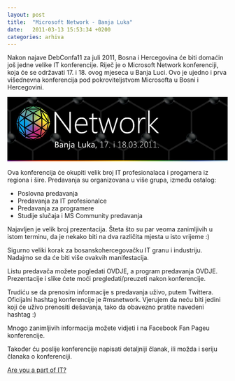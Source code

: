 ```yaml
---
layout: post
title:  "Microsoft Network - Banja Luka"
date:   2011-03-13 15:53:34 +0200
categories: arhiva
---
```

Nakon najave DebConfa11 za juli 2011, Bosna i Hercegovina će biti domaćin još jedne velike IT konferencije. Riječ je o Microsoft Network konferenciji, koja će se održavati 17. i 18. ovog mjeseca u Banja Luci. Ovo je ujedno i prva višednevna konferencija pod pokroviteljstvom Microsofta u Bosni i Hercegovini.

<img src="/assets/MSNetwork_1.jpg" width="600" />

Ova konferencija će okupiti velik broj IT profesionalaca i progamera iz regiona i šire. Predavanja su organizovana u više grupa, između ostalog:

- Poslovna predavanja
- Predavanja za IT profesionalce
- Predavanja za programere
- Studije slučaja i MS Community predavanja

Najavljen je velik broj prezentacija. Šteta što su par veoma zanimljivih u istom terminu, da je nekako biti na dva različita mjesta u isto vrijeme :)

Sigurno veliki korak za bosanskohercegovačku IT granu i industriju. Nadajmo se da će biti više ovakvih manifestacija.

Listu predavača možete pogledati OVDJE, a program predavanja OVDJE. Prezentacije i slike ćete moći pregledati/preuzeti nakon konferencije.

Trudiću se da prenosim informacije s predavanja uživo, putem Twittera. Oficijalni hashtag konferencije je #msnetwork. Vjerujem da neću biti jedini koji će uživo prenositi dešavanja, tako da obavezno pratite navedeni hashtag :)

Mnogo zanimljivih informacija možete vidjeti i na Facebook Fan Pageu konferencije.

Također ću poslije konferencije napisati detaljniji članak, ili možda i seriju članaka o konferenciji.

[Are you a part of IT?]

[Are you a part of IT?]: https://www.msnetwork.ba/
